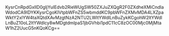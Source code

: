 KysrCnRpdGxlID0gIjYuIEdvb2RieWUgSW50ZXJuZXQgR2F0ZXdheXMiCndlaWdodCA9IDYKKysrCgoKIVtpbWFnZS5wbmddKC9pbWFnZXMvMDA4LXZpaWktY2xlYW4taXQtdXAvMzgtNzA2NTU2LWltYWdlLnBuZykKCgohW2ltYWdlLnBuZ10oL2ltYWdlcy8wMDgtdmlpaS1jbGVhbi1pdC11cC8zOC00Mjc0MjMtaW1hZ2UucG5nKQoKCg==